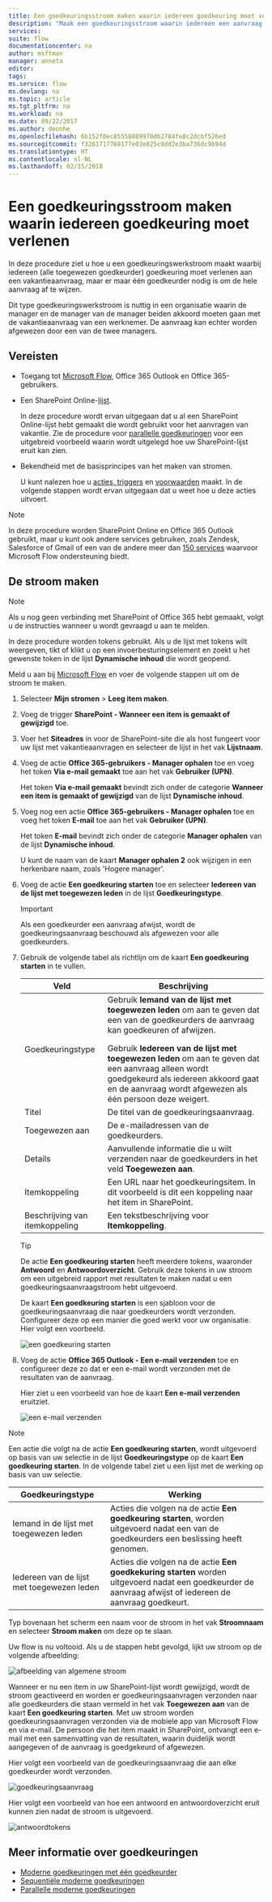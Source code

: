 ```yaml
---
title: Een goedkeuringsstroom maken waarin iedereen goedkeuring moet verlenen | Microsoft Docs
description: "Maak een goedkeuringsstroom waarin iedereen een aanvraag moet goedkeuren of één persoon deze moet afwijzen."
services: 
suite: flow
documentationcenter: na
author: msftman
manager: anneta
editor: 
tags: 
ms.service: flow
ms.devlang: na
ms.topic: article
ms.tgt_pltfrm: na
ms.workload: na
ms.date: 09/22/2017
ms.author: deonhe
ms.openlocfilehash: 6b152f0ec85558889970db2784fe8c2dcbf526ed
ms.sourcegitcommit: f3261717768177e03e825c0dd2e3ba736dc9b94d
ms.translationtype: HT
ms.contentlocale: nl-NL
ms.lasthandoff: 02/15/2018
---
```

# <a name="create-an-approval-flow-that-requires-everyone-to-approve"></a>Een goedkeuringsstroom maken waarin iedereen goedkeuring moet verlenen
In deze procedure ziet u hoe u een goedkeuringswerkstroom maakt waarbij iedereen (alle toegewezen goedkeurder) goedkeuring moet verlenen aan een vakantieaanvraag, maar er maar één goedkeurder nodig is om de hele aanvraag af te wijzen.

Dit type goedkeuringswerkstroom is nuttig in een organisatie waarin de manager en de manager van de manager beiden akkoord moeten gaan met de vakantieaanvraag van een werknemer. De aanvraag kan echter worden afgewezen door een van de twee managers.

## <a name="prerequisites"></a>Vereisten
* Toegang tot [Microsoft Flow](https://flow.microsoft.com), Office 365 Outlook en Office 365-gebruikers.
* Een SharePoint Online-[lijst](https://support.office.com/article/SharePoint-lists-I-An-introduction-f11cd5fe-bc87-4f9e-9bfe-bbd87a22a194).
  
    In deze procedure wordt ervan uitgegaan dat u al een SharePoint Online-lijst hebt gemaakt die wordt gebruikt voor het aanvragen van vakantie. Zie de procedure voor [parallelle goedkeuringen](parallel-modern-approvals.md) voor een uitgebreid voorbeeld waarin wordt uitgelegd hoe uw SharePoint-lijst eruit kan zien.
* Bekendheid met de basisprincipes van het maken van stromen.
  
    U kunt nalezen hoe u [acties, triggers](multi-step-logic-flow.md#add-another-action) en [voorwaarden](add-condition.md) maakt. In de volgende stappen wordt ervan uitgegaan dat u weet hoe u deze acties uitvoert.

> [!NOTE]
> In deze procedure worden SharePoint Online en Office 365 Outlook gebruikt, maar u kunt ook andere services gebruiken, zoals Zendesk, Salesforce of Gmail of een van de andere meer dan [150 services](https://flow.microsoft.com/connectors/) waarvoor Microsoft Flow ondersteuning biedt.
> 
> 

## <a name="create-the-flow"></a>De stroom maken
> [!NOTE]
> Als u nog geen verbinding met SharePoint of Office 365 hebt gemaakt, volgt u de instructies wanneer u wordt gevraagd u aan te melden.
> 
> 

In deze procedure worden tokens gebruikt. Als u de lijst met tokens wilt weergeven, tikt of klikt u op een invoerbesturingselement en zoekt u het gewenste token in de lijst **Dynamische inhoud** die wordt geopend.

Meld u aan bij [Microsoft Flow](https://flow.microsoft.com) en voer de volgende stappen uit om de stroom te maken.

1. Selecteer **Mijn stromen** > **Leeg item maken**.
2. Voeg de trigger **SharePoint - Wanneer een item is gemaakt of gewijzigd** toe.
3. Voer het **Siteadres** in voor de SharePoint-site die als host fungeert voor uw lijst met vakantieaanvragen en selecteer de lijst in het vak **Lijstnaam**.
4. Voeg de actie **Office 365-gebruikers - Manager ophalen** toe en voeg het token **Via e-mail gemaakt** toe aan het vak **Gebruiker (UPN)**.
   
    Het token **Via e-mail gemaakt** bevindt zich onder de categorie **Wanneer een item is gemaakt of gewijzigd** van de lijst **Dynamische inhoud**.
5. Voeg nog een actie **Office 365-gebruikers - Manager ophalen** toe en voeg het token **E-mail** toe aan het vak **Gebruiker (UPN)**.
   
    Het token **E-mail** bevindt zich onder de categorie **Manager ophalen** van de lijst **Dynamische inhoud**.
   
    U kunt de naam van de kaart **Manager ophalen 2** ook wijzigen in een herkenbare naam, zoals 'Hogere manager'.
6. Voeg de actie **Een goedkeuring starten** toe en selecteer **Iedereen van de lijst met toegewezen leden** in de lijst **Goedkeuringstype**.
   
   > [!IMPORTANT]
   > Als een goedkeurder een aanvraag afwijst, wordt de goedkeuringsaanvraag beschouwd als afgewezen voor alle goedkeurders.
   > 
   > 
7. Gebruik de volgende tabel als richtlijn om de kaart **Een goedkeuring starten** in te vullen.
   
   | Veld | Beschrijving |
   | --- | --- |
   |  Goedkeuringstype |Gebruik **Iemand van de lijst met toegewezen leden** om aan te geven dat een van de goedkeurders de aanvraag kan goedkeuren of afwijzen. </p>Gebruik **Iedereen van de lijst met toegewezen leden** om aan te geven dat een aanvraag alleen wordt goedgekeurd als iedereen akkoord gaat en de aanvraag wordt afgewezen als één persoon deze weigert. |
   |  Titel |De titel van de goedkeuringsaanvraag. |
   |  Toegewezen aan |De e-mailadressen van de goedkeurders. |
   |  Details |Aanvullende informatie die u wilt verzenden naar de goedkeurders in het veld **Toegewezen aan**. |
   |  Itemkoppeling |Een URL naar het goedkeuringsitem. In dit voorbeeld is dit een koppeling naar het item in SharePoint. |
   |  Beschrijving van itemkoppeling |Een tekstbeschrijving voor **Itemkoppeling**. |
   
   > [!TIP]
   > De actie **Een goedkeuring starten** heeft meerdere tokens, waaronder **Antwoord** en **Antwoordoverzicht**. Gebruik deze tokens in uw stroom om een uitgebreid rapport met resultaten te maken nadat u een goedkeuringsaanvraagstroom hebt uitgevoerd.
   > 
   > 
   
    De kaart **Een goedkeuring starten** is een sjabloon voor de goedkeuringsaanvraag die naar goedkeurders wordt verzonden. Configureer deze op een manier die goed werkt voor uw organisatie. Hier volgt een voorbeeld.
   
    ![een goedkeuring starten](media/all-assigned-must-approve/start-an-approval-card.png)
8. Voeg de actie **Office 365 Outlook - Een e-mail verzenden** toe en configureer deze zo dat er een e-mail wordt verzonden met de resultaten van de aanvraag.
   
    Hier ziet u een voorbeeld van hoe de kaart **Een e-mail verzenden** eruitziet.
   
    ![een e-mail verzenden](media/all-assigned-must-approve/send-an-email-card.png)

> [!NOTE]
> Een actie die volgt na de actie **Een goedkeuring starten**, wordt uitgevoerd op basis van uw selectie in de lijst **Goedkeuringstype** op de kaart **Een goedkeuring starten**. In de volgende tabel ziet u een lijst met de werking op basis van uw selectie.
> 
> 

| Goedkeuringstype | Werking |
| --- | --- |
| Iemand in de lijst met toegewezen leden |Acties die volgen na de actie **Een goedkeuring starten**, worden uitgevoerd nadat een van de goedkeurders een beslissing heeft genomen. |
| Iedereen van de lijst met toegewezen leden |Acties die volgen na de actie **Een goedkekuring starten** worden uitgevoerd nadat een goedkeurder de aanvraag afwijst of iedereen de aanvraag goedkeurt. |

Typ bovenaan het scherm een naam voor de stroom in het vak **Stroomnaam** en selecteer **Stroom maken** om deze op te slaan.

Uw flow is nu voltooid. Als u de stappen hebt gevolgd, lijkt uw stroom op de volgende afbeelding:

![afbeelding van algemene stroom](media/all-assigned-must-approve/overall-flow.png)

Wanneer er nu een item in uw SharePoint-lijst wordt gewijzigd, wordt de stroom geactiveerd en worden er goedkeuringsaanvragen verzonden naar alle goedkeurders die staan vermeld in het vak **Toegewezen aan** van de kaart **Een goedkeuring starten**. Met uw stroom worden goedkeuringsaanvragen verzonden via de mobiele app van Microsoft Flow en via e-mail. De persoon die het item maakt in SharePoint, ontvangt een e-mail met een samenvatting van de resultaten, waarin duidelijk wordt aangegeven of de aanvraag is goedgekeurd of afgewezen.

Hier volgt een voorbeeld van de goedkeuringsaanvraag die aan elke goedkeurder wordt verzonden.

![goedkeuringsaanvraag](media/all-assigned-must-approve/approval-request.png)

Hier volgt een voorbeeld van hoe een antwoord en antwoordoverzicht eruit kunnen zien nadat de stroom is uitgevoerd.

![antwoordtokens](media/all-assigned-must-approve/response-output.png)

## <a name="learn-more-about-approvals"></a>Meer informatie over goedkeuringen
* [Moderne goedkeuringen met één goedkeurder](modern-approvals.md)
* [Sequentiële moderne goedkeuringen](sequential-modern-approvals.md)
* [Parallelle moderne goedkeuringen](sequential-modern-approvals.md)

